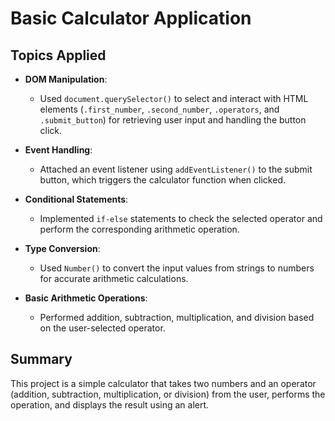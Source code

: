 # Basic Calculator Application

## Topics Applied

- **DOM Manipulation**: 
  - Used `document.querySelector()` to select and interact with HTML elements (`.first_number`, `.second_number`, `.operators`, and `.submit_button`) for retrieving user input and handling the button click.
  
- **Event Handling**: 
  - Attached an event listener using `addEventListener()` to the submit button, which triggers the calculator function when clicked.
  
- **Conditional Statements**: 
  - Implemented `if-else` statements to check the selected operator and perform the corresponding arithmetic operation.
  
- **Type Conversion**: 
  - Used `Number()` to convert the input values from strings to numbers for accurate arithmetic calculations.

- **Basic Arithmetic Operations**: 
  - Performed addition, subtraction, multiplication, and division based on the user-selected operator.

## Summary

This project is a simple calculator that takes two numbers and an operator (addition, subtraction, multiplication, or division) from the user, performs the operation, and displays the result using an alert.
